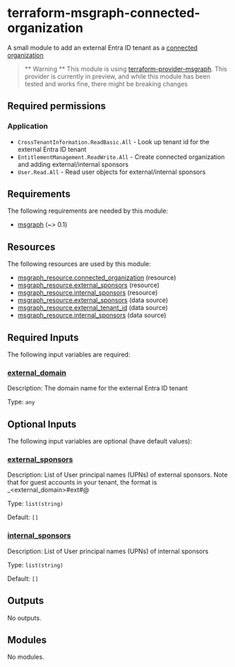 <!-- BEGIN_TF_DOCS -->
# terraform-msgraph-connected-organization

A small module to add an external Entra ID tenant as a [connected organization](https://learn.microsoft.com/en-us/entra/id-governance/entitlement-management-organization)

> ** Warning **
> This module is using [terraform-provider-msgraph](https://registry.terraform.io/providers/microsoft/msgraph/latest). This provider is currently in preview, and while this module has been tested and works fine, there might be breaking changes

## Required permissions

### Application

* `CrossTenantInformation.ReadBasic.All` - Look up tenant id for the external Entra ID tenant
* `EntitlementManagement.ReadWrite.All` - Create connected organization and adding external/internal sponsors
* `User.Read.All` - Read user objects for external/internal sponsors

<!-- markdownlint-disable MD033 -->
## Requirements

The following requirements are needed by this module:

- <a name="requirement_msgraph"></a> [msgraph](#requirement\_msgraph) (~> 0.1)

## Resources

The following resources are used by this module:

- [msgraph_resource.connected_organization](https://registry.terraform.io/providers/microsoft/msgraph/latest/docs/resources/resource) (resource)
- [msgraph_resource.external_sponsors](https://registry.terraform.io/providers/microsoft/msgraph/latest/docs/resources/resource) (resource)
- [msgraph_resource.internal_sponsors](https://registry.terraform.io/providers/microsoft/msgraph/latest/docs/resources/resource) (resource)
- [msgraph_resource.external_sponsors](https://registry.terraform.io/providers/microsoft/msgraph/latest/docs/data-sources/resource) (data source)
- [msgraph_resource.external_tenant_id](https://registry.terraform.io/providers/microsoft/msgraph/latest/docs/data-sources/resource) (data source)
- [msgraph_resource.internal_sponsors](https://registry.terraform.io/providers/microsoft/msgraph/latest/docs/data-sources/resource) (data source)

<!-- markdownlint-disable MD013 -->
## Required Inputs

The following input variables are required:

### <a name="input_external_domain"></a> [external\_domain](#input\_external\_domain)

Description: The domain name for the external Entra ID tenant

Type: `any`

## Optional Inputs

The following input variables are optional (have default values):

### <a name="input_external_sponsors"></a> [external\_sponsors](#input\_external\_sponsors)

Description: List of User principal names (UPNs) of external sponsors. Note that for guest accounts in your tenant, the format is <user>\_<external\_domain>#ext#@<initial domain>

Type: `list(string)`

Default: `[]`

### <a name="input_internal_sponsors"></a> [internal\_sponsors](#input\_internal\_sponsors)

Description: List of User principal names (UPNs) of internal sponsors

Type: `list(string)`

Default: `[]`

## Outputs

No outputs.

## Modules

No modules.
<!-- END_TF_DOCS -->
